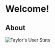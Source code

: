# Welcome!
## About
![Taylor's User Stats](https://github-readme-stats.vercel.app/api?username=taylorrodriguez&show_icons=true&title_color=fff&icon_color=B80000&text_color=fff&bg_color=696969)
